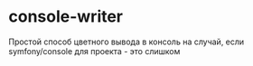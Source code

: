 # console-writer
Простой способ цветного вывода в консоль на случай, если symfony/console для проекта - это слишком
